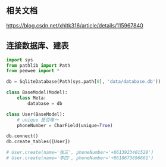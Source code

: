 ## 相关文档

https://blog.csdn.net/xhltk316/article/details/115967840

## 连接数据库、建表

```py
import sys
from pathlib import Path
from peewee import *

db = SqliteDatabase(Path(sys.path[0], 'data/database.db'))

class BaseModel(Model):
    class Meta:
        database = db

class User(BaseModel):
    # unique 是否唯一
    phoneNumber = CharField(unique=True)

db.connect()
db.create_tables([User])

# User.create(name='张三', phoneNumber='+8613923401528')
# User.create(name='李四', phoneNumber='+8618673696661')

```
